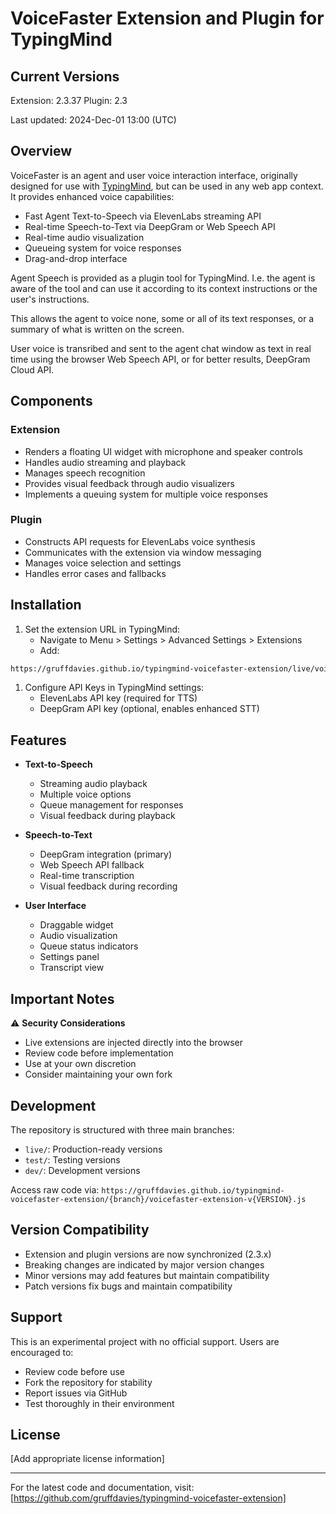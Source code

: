 # VoiceFaster Extension and Plugin for TypingMind

## Current Versions

Extension: 2.3.37
Plugin: 2.3

Last updated: 2024-Dec-01 13:00 (UTC)

## Overview

VoiceFaster is an agent and user voice interaction interface, originally designed for use with [TypingMind](https://docs.typingmind.com/), but can be used in any web app context. It provides enhanced voice capabilities:

- Fast Agent Text-to-Speech via ElevenLabs streaming API
- Real-time Speech-to-Text via DeepGram or Web Speech API
- Real-time audio visualization
- Queueing system for voice responses
- Drag-and-drop interface

Agent Speech is provided as a plugin tool for TypingMind. I.e. the agent is aware of the tool and can use it according to its context instructions or  the user's instructions.

This allows the agent to voice none, some or all of its text responses, or a summary of what is written on the screen.

User voice is transribed and sent to the agent chat window as text in real time using the browser Web Speech API, or for better results, DeepGram Cloud API.

## Components

### Extension

- Renders a floating UI widget with microphone and speaker controls
- Handles audio streaming and playback
- Manages speech recognition
- Provides visual feedback through audio visualizers
- Implements a queuing system for multiple voice responses

### Plugin

- Constructs API requests for ElevenLabs voice synthesis
- Communicates with the extension via window messaging
- Manages voice selection and settings
- Handles error cases and fallbacks

## Installation

1. Set the extension URL in TypingMind:
   - Navigate to Menu > Settings > Advanced Settings > Extensions
   - Add:

```txt
https://gruffdavies.github.io/typingmind-voicefaster-extension/live/voicefaster-extension-v2.3.101.js
```

1. Configure API Keys in TypingMind settings:
   - ElevenLabs API key (required for TTS)
   - DeepGram API key (optional, enables enhanced STT)

## Features

- **Text-to-Speech**
  - Streaming audio playback
  - Multiple voice options
  - Queue management for responses
  - Visual feedback during playback

- **Speech-to-Text**
  - DeepGram integration (primary)
  - Web Speech API fallback
  - Real-time transcription
  - Visual feedback during recording

- **User Interface**
  - Draggable widget
  - Audio visualization
  - Queue status indicators
  - Settings panel
  - Transcript view

## Important Notes

⚠️ **Security Considerations**

- Live extensions are injected directly into the browser
- Review code before implementation
- Use at your own discretion
- Consider maintaining your own fork

## Development

The repository is structured with three main branches:

- `live/`: Production-ready versions
- `test/`: Testing versions
- `dev/`: Development versions

Access raw code via:
`https://gruffdavies.github.io/typingmind-voicefaster-extension/{branch}/voicefaster-extension-v{VERSION}.js`


## Version Compatibility

- Extension and plugin versions are now synchronized (2.3.x)
- Breaking changes are indicated by major version changes
- Minor versions may add features but maintain compatibility
- Patch versions fix bugs and maintain compatibility

## Support

This is an experimental project with no official support. Users are encouraged to:

- Review code before use
- Fork the repository for stability
- Report issues via GitHub
- Test thoroughly in their environment

## License

[Add appropriate license information]

---

For the latest code and documentation, visit:
[https://github.com/gruffdavies/typingmind-voicefaster-extension]
